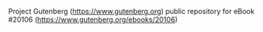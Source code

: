 Project Gutenberg (https://www.gutenberg.org) public repository for eBook #20106 (https://www.gutenberg.org/ebooks/20106)
